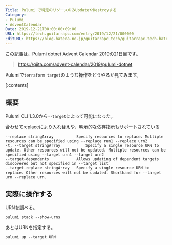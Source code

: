 ```yaml
---
Title: Pulumi で特定のリソースのみUpdateやDestroyする
Category:
- Pulumi
- AdventCalendar
Date: 2019-12-21T00:00:00+09:00
URL: https://tech.guitarrapc.com/entry/2019/12/21/000000
EditURL: https://blog.hatena.ne.jp/guitarrapc_tech/guitarrapc-tech.hatenablog.com/atom/entry/26006613478877754
---
```


この記事は、Pulumi dotnet Advent Calendar 2019の21日目です。

> https://qiita.com/advent-calendar/2019/pulumi-dotnet

Pulumiで`terraform target`のような操作をどうやるか見てみます。

[:contents]

## 概要

Pulumi CLI 1.3.0から`--target`によって可能になった。

合わせてreplaceにより入れ替えや、明示的な依存指示もサポートされている

```plaintext
--replace stringArray          Specify resources to replace. Multiple resources can be specified using --replace run1 --replace urn2
-t, --target stringArray           Specify a single resource URN to update. Other resources will not be updated. Multiple resources can be specified using --target urn1 --target urn2
--target-dependents            Allows updating of dependent targets discovered but not specified in --target list
--target-replace stringArray   Specify a single resource URN to replace. Other resources will not be updated. Shorthand for --target urn --replace urn.
```

## 実際に操作する

URNを調べる。

```shell
pulumi stack --show-urns
```

あとはURNを指定する。

```shell
pulumi up --target URN
```
